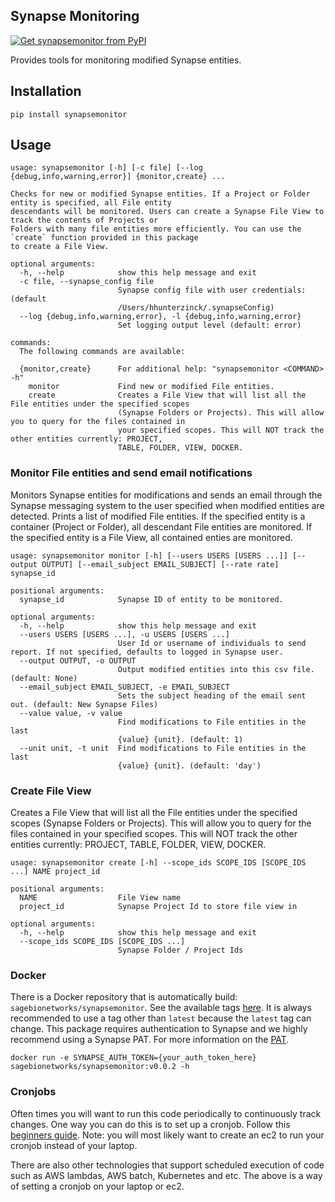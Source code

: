## Synapse Monitoring
[![Get synapsemonitor from PyPI](https://img.shields.io/pypi/v/synapsemonitor.svg?style=for-the-badge&logo=pypi)](https://pypi.python.org/pypi/synapsemonitor)

Provides tools for monitoring modified Synapse entities.    

## Installation
```
pip install synapsemonitor
```

## Usage

```
usage: synapsemonitor [-h] [-c file] [--log {debug,info,warning,error}] {monitor,create} ...

Checks for new or modified Synapse entities. If a Project or Folder entity is specified, all File entity
descendants will be monitored. Users can create a Synapse File View to track the contents of Projects or
Folders with many file entities more efficiently. You can use the `create` function provided in this package
to create a File View.

optional arguments:
  -h, --help            show this help message and exit
  -c file, --synapse_config file
                        Synapse config file with user credentials: (default
                        /Users/hhunterzinck/.synapseConfig)
  --log {debug,info,warning,error}, -l {debug,info,warning,error}
                        Set logging output level (default: error)

commands:
  The following commands are available:

  {monitor,create}      For additional help: "synapsemonitor <COMMAND> -h"
    monitor             Find new or modified File entities.
    create              Creates a File View that will list all the File entities under the specified scopes
                        (Synapse Folders or Projects). This will allow you to query for the files contained in
                        your specified scopes. This will NOT track the other entities currently: PROJECT,
                        TABLE, FOLDER, VIEW, DOCKER.
```

### Monitor File entities and send email notifications

Monitors Synapse entities for modifications and sends an email through the Synapse messaging system to the user specified when modified entities are detected. Prints a list of modified File entities.  If the specified entity is a container (Project or Folder), all descendant File entities are monitored.  If the specified entity is a File View, all contained enties are monitored.  

```
usage: synapsemonitor monitor [-h] [--users USERS [USERS ...]] [--output OUTPUT] [--email_subject EMAIL_SUBJECT] [--rate rate] synapse_id

positional arguments:
  synapse_id            Synapse ID of entity to be monitored.

optional arguments:
  -h, --help            show this help message and exit
  --users USERS [USERS ...], -u USERS [USERS ...]
                        User Id or username of individuals to send report. If not specified, defaults to logged in Synapse user.
  --output OUTPUT, -o OUTPUT
                        Output modified entities into this csv file. (default: None)
  --email_subject EMAIL_SUBJECT, -e EMAIL_SUBJECT
                        Sets the subject heading of the email sent out. (default: New Synapse Files)
  --value value, -v value
                        Find modifications to File entities in the last
                        {value} {unit}. (default: 1)
  --unit unit, -t unit  Find modifications to File entities in the last
                        {value} {unit}. (default: 'day')
```

### Create File View

Creates a File View that will list all the File entities under the specified scopes (Synapse Folders or Projects). This will allow you to query for the files contained in your specified scopes. This will NOT track the other entities currently: PROJECT, TABLE, FOLDER, VIEW, DOCKER.

```
usage: synapsemonitor create [-h] --scope_ids SCOPE_IDS [SCOPE_IDS ...] NAME project_id

positional arguments:
  NAME                  File View name
  project_id            Synapse Project Id to store file view in

optional arguments:
  -h, --help            show this help message and exit
  --scope_ids SCOPE_IDS [SCOPE_IDS ...]
                        Synapse Folder / Project Ids
```

### Docker
There is a Docker repository that is automatically build: `sagebionetworks/synapsemonitor`.  See the available tags [here](https://hub.docker.com/r/sagebionetworks/synapsemonitor).  It is always recommended to use a tag other than `latest` because the `latest` tag can change.  This package requires authentication to Synapse and we highly recommend using a Synapse PAT.  For more information on the [PAT](https://help.synapse.org/docs/Managing-Your-Account.2055405596.html#ManagingYourAccount-PersonalAccessTokens).

```
docker run -e SYNAPSE_AUTH_TOKEN={your_auth_token_here} sagebionetworks/synapsemonitor:v0.0.2 -h
```

### Cronjobs
Often times you will want to run this code periodically to continuously track changes.  One way you can do this is to set up a cronjob. Follow this [beginners guide](https://ostechnix.com/a-beginners-guide-to-cron-jobs/).  Note: you will most likely want to create an ec2 to run your cronjob instead of your laptop.

There are also other technologies that support scheduled execution of code such as AWS lambdas, AWS batch, Kubernetes and etc.  The above is a way of setting a cronjob on your laptop or ec2.
